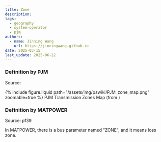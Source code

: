 ```yaml
---
title: Zone
description:
tags:
  - geography
  - system-operator
  - pjm
authors:
  - name: Jinning Wang
    url: https://jinningwang.github.io
date: 2025-03-15
last_update: 2025-06-22
---
```


### Definition by PJM

Source: <d-cite key="pjm2023transmission"></d-cite>

<div class="row mt-3">
    <div class="col-sm mt-3 mt-md-0">
        {% include figure.liquid
        path="/assets/img/pswiki/PJM_zone_map.png"
        zoomable=true %}
        PJM Transmission Zones Map (from <d-cite key="pjm2023transmission"></d-cite>)
    </div>
</div>

### Definition by MATPOWER

Source: <d-cite key="matpowerv71"></d-cite> p139

In MATPOWER, there is a bus parameter named "ZONE", and it means loss zone.
